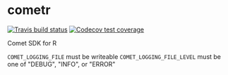 # cometr

[![Travis build status](https://travis-ci.org/daattali/cometr.svg?branch=master)](https://travis-ci.org/daattali/cometr)
[![Codecov test coverage](https://codecov.io/gh/daattali/cometr/branch/master/graph/badge.svg)](https://codecov.io/gh/daattali/cometr?branch=master)

Comet SDK for R


`COMET_LOGGING_FILE` must be writeable
`COMET_LOGGING_FILE_LEVEL` must be one of "DEBUG", "INFO", or "ERROR"
